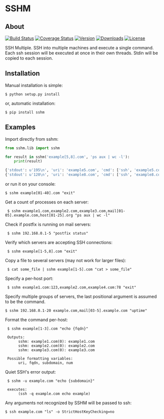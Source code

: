 # SSHM
## About
[![Build Status](http://img.shields.io/travis/rolobio/sshm.svg)](https://travis-ci.org/rolobio/sshm)
[![Coverage Status](https://coveralls.io/repos/rolobio/sshm/badge.png)](https://coveralls.io/r/rolobio/sshm?branch=master)
[![Version](http://img.shields.io/pypi/v/sshm.svg)](https://pypi.python.org/pypi/sshm/)
[![Downloads](http://img.shields.io/pypi/dm/sshm.svg)](https://pypi.python.org/pypi/sshm/)
[![License](https://pypip.in/license/sshm/badge.png)](https://gnu.org/licenses/gpl.html)

SSH Multiple. SSH into multiple machines and execute a single command. Each ssh
session will be executed at once in their own threads. Stdin will be copied to
each session.

## Installation
Manual installation is simple:

    $ python setup.py install

or, automatic installation:

    $ pip install sshm

## Examples
Import directly from sshm:

```python
from sshm.lib import sshm

for result in sshm('example[5,8].com', 'ps aux | wc -l'):
    print(result)

{'stdout': u'195\n', 'uri': 'example5.com', 'cmd': ['ssh', 'example5.com', 'ps aux | wc -l'], 'return_code': 0, 'stderr': u''}
{'stdout': u'120\n', 'uri': 'example8.com', 'cmd': ['ssh', 'example8.com', 'ps aux | wc -l'], 'return_code': 0, 'stderr': u''}
```
or run it on your console:

    $ sshm example[01-40].com "exit"


Get a count of processes on each server:

     $ sshm example1.com,example2.com,example3.com,mail[01-05].example.com,host[01-25].org "ps aux | wc -l"

Check if postfix is running on mail servers:

     $ sshm 192.168.0.1-5 "postfix status"

Verify which servers are accepting SSH connections:

     $ sshm example[1-5,8].com "exit"

Copy a file to several servers (may not work for larger files):

     $ cat some_file | sshm example[1-5].com "cat > some_file"

Specify a per-host port:

     $ sshm example1.com:123,example2.com,example4.com:78 "exit"

Specify multiple groups of servers, the last positional argument is assumed to be the command.

    $ sshm 192.168.0.1-20 example.com,mail[03-5].example.com "uptime"

Format the command per-host:

     $ sshm example[1-3].com "echo {fqdn}"

     Outputs:
          sshm: example1.com(0): example1.com
          sshm: example2.com(0): example2.com
          sshm: example3.com(0): example3.com

     Possible formatting variables:
          uri, fqdn, subdomain, num

Quiet SSH's error output:

     $ sshm -u example.com "echo {subdomain}"

     executes:
          (ssh -q example.com echo example)


Any arguments not recognized by SSHM will be passed to ssh:

    $ ssh example.com "ls" -o StrictHostKeyChecking=no
